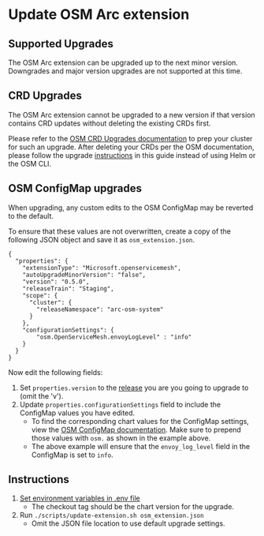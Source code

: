 # Update OSM Arc extension

## Supported Upgrades
The OSM Arc extension can be upgraded up to the next minor version. Downgrades and major version upgrades are not supported at this time.

## CRD Upgrades
The OSM Arc extension cannot be upgraded to a new version if that version contains CRD updates without deleting the existing CRDs first. 

Please refer to the [OSM CRD Upgrades documentation](https://github.com/openservicemesh/osm/blob/main/docs/upgrade_guide.md#crd-upgrades) to prep your cluster for such an upgrade. After deleting your CRDs per the OSM documentation, please follow the upgrade [instructions](#instructions) in this guide instead of using Helm or the OSM CLI.

## OSM ConfigMap upgrades
When upgrading, any custom edits to the OSM ConfigMap may be reverted to the default. 

To ensure that these values are not overwritten, create a copy of the following JSON object and save it as `osm_extension.json`.

```
{
  "properties": {
    "extensionType": "Microsoft.openservicemesh",
    "autoUpgradeMinorVersion": "false",
    "version": "0.5.0",
    "releaseTrain": "Staging",
    "scope": {
      "cluster": {
        "releaseNamespace": "arc-osm-system"
      }
    },
    "configurationSettings": {
        "osm.OpenServiceMesh.envoyLogLevel" : "info"
    }
  }
}
```
Now edit the following fields:

1. Set `properties.version` to the [release](https://github.com/Azure/osm-azure/tags) you are you going to upgrade to (omit the 'v').
1. Update `properties.configurationSettings` field to include the ConfigMap values you have edited. 
    - To find the corresponding chart values for the ConfigMap settings, view the [OSM ConfigMap documentation](https://github.com/openservicemesh/osm/blob/main/docs/content/docs/osm_config_map.md). Make sure to prepend those values with `osm.` as shown in the example above.
    - The above example will ensure that the `envoy_log_level` field in the ConfigMap is set to `info`. 

## Instructions
1. [Set environment variables in .env file](./get-started#SetEnvVars)
    - The checkout tag should be the chart version for the upgrade.
1. Run `./scripts/update-extension.sh osm_extension.json`
    - Omit the JSON file location to use default upgrade settings.
